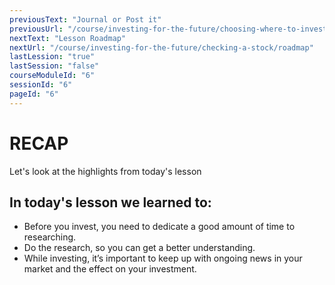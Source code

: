 ```yaml
---
previousText: "Journal or Post it"
previousUrl: "/course/investing-for-the-future/choosing-where-to-invest/journal-or-post-it"
nextText: "Lesson Roadmap"
nextUrl: "/course/investing-for-the-future/checking-a-stock/roadmap"
lastLession: "true"
lastSession: "false"
courseModuleId: "6"
sessionId: "6"
pageId: "6"
---
```



# RECAP

<sparkle-character-intro position="right" character="jen">
Let's look at the highlights from today's lesson
</sparkle-character-intro>

## In today's lesson we learned to: 
- Before you invest, you need to dedicate a good amount of time to researching. 
- Do the research, so you can get a better understanding.
- While investing, it’s important to keep up with ongoing news in your market and the  effect on your investment.
